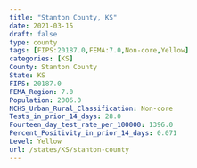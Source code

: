 ```yaml
---
title: "Stanton County, KS"
date: 2021-03-15
draft: false
type: county
tags: [FIPS:20187.0,FEMA:7.0,Non-core,Yellow]
categories: [KS]
County: Stanton County
State: KS
FIPS: 20187.0
FEMA_Region: 7.0
Population: 2006.0
NCHS_Urban_Rural_Classification: Non-core
Tests_in_prior_14_days: 28.0
Fourteen_day_test_rate_per_100000: 1396.0
Percent_Positivity_in_prior_14_days: 0.071
Level: Yellow
url: /states/KS/stanton-county
---
```



